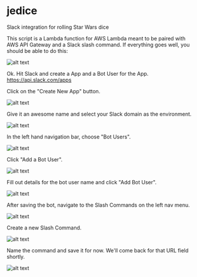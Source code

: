 # jedice
Slack integration for rolling Star Wars dice

This script is a Lambda function for AWS Lambda meant to be paired with AWS API Gateway and a Slack slash command. If everything goes well,  you should be able to do this:

![alt text](https://github.com/wecter/jedice/blob/master/img/Diceroller_in_action.png)

Ok. Hit Slack and create a App and a Bot User for the App.
https://api.slack.com/apps

Click on the "Create New App" button.


![alt text](https://github.com/wecter/jedice/blob/master/img/Screenshot%202018-07-12%20at%209.48.07%20PM.png)


Give it an awesome name and select your Slack domain as the environment.


![alt text](https://github.com/wecter/jedice/blob/master/img/Screenshot%202018-07-12%20at%209.48.53%20PM.png)

In the left hand navigation bar, choose "Bot Users".


![alt text](https://github.com/wecter/jedice/blob/master/img/Screenshot%202018-07-12%20at%209.49.19%20PM.png)

Click "Add a Bot User".


![alt text](https://github.com/wecter/jedice/blob/master/img/Screenshot%202018-07-12%20at%209.49.37%20PM.png)


Fill out details for the bot user name and click "Add Bot User".

![alt text](https://github.com/wecter/jedice/blob/master/img/addBotUser.png)

After saving the bot, navigate to the Slash Commands on the left nav menu.

![alt text](https://github.com/wecter/jedice/blob/master/img/navToSlashCommand.png)

Create a new Slash Command.

![alt text](https://github.com/wecter/jedice/blob/master/img/createNewCommand.png)

Name the command and save it for now. We'll come back for that URL field shortly.

![alt text](https://github.com/wecter/jedice/blob/master/img/nameSlashCommand.png?raw=true)




